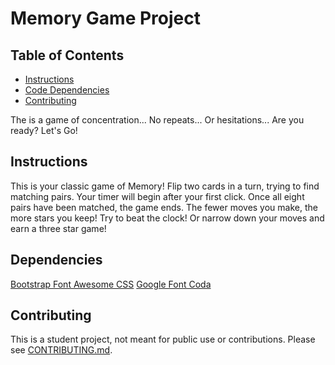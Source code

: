# Memory Game Project

## Table of Contents

* [Instructions](#instructions)
* [Code Dependencies](#dependencies)
* [Contributing](#contributing)

The is a game of concentration... No repeats... Or hesitations... Are you ready? Let's Go!

## Instructions

This is your classic game of Memory! Flip two cards in a turn, trying to find matching pairs. Your timer will begin after your first click. Once all eight pairs have been matched, the game ends. The fewer moves you make, the more stars you keep! Try to beat the clock! Or narrow down your moves and earn a three star game!

## Dependencies

[Bootstrap Font Awesome CSS](https://maxcdn.bootstrapcdn.com/font-awesome/4.6.1/css/font-awesome.min.css)
[Google Font Coda](https://fonts.googleapis.com/css?family=Coda)


## Contributing

This is a student project, not meant for public use or contributions.
Please see [CONTRIBUTING.md](CONTRIBUTING.md).
